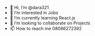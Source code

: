 - 👋 Hi, I’m @dara321
- 👀 I’m interested in Jobs
- 🌱 I’m currently learning React.js
- 💞️ I’m looking to collaborate on Projects
- 📫 How to reach me 08086272392

<!---
dara321/dara321 is a ✨ special ✨ repository because its `README.md` (this file) appears on your GitHub profile.
You can click the Preview link to take a look at your changes.
--->
